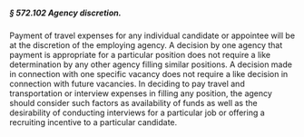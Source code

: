 ##### § 572.102 Agency discretion. #####

Payment of travel expenses for any individual candidate or appointee will be at the discretion of the employing agency. A decision by one agency that payment is appropriate for a particular position does not require a like determination by any other agency filling similar positions. A decision made in connection with one specific vacancy does not require a like decision in connection with future vacancies. In deciding to pay travel and transportation or interview expenses in filling any position, the agency should consider such factors as availability of funds as well as the desirability of conducting interviews for a particular job or offering a recruiting incentive to a particular candidate.
